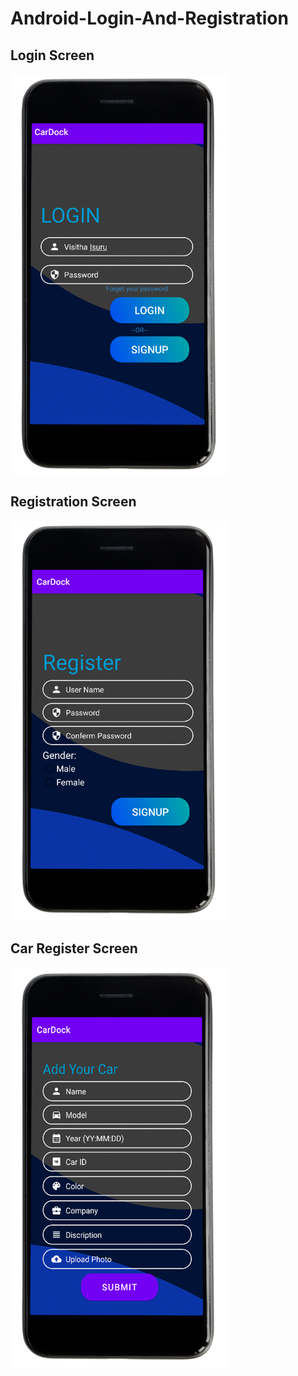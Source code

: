 # Android-Login-And-Registration

## Login Screen
<a href="https://github.com/VisithaIsuru/Android-Login-And-Registration/blob/main/project_login_screen.png">
<img src="https://github.com/VisithaIsuru/Android-Login-And-Registration/blob/main/project_login_screen.png" height="640px" /></a>

## Registration Screen
<a href="https://github.com/VisithaIsuru/Android-Login-And-Registration/blob/main/project_registration_screen.png">
<img src="https://github.com/VisithaIsuru/Android-Login-And-Registration/blob/main/project_registration_screen.png" height="640px" /></a>

## Car Register Screen
<a href="https://github.com/VisithaIsuru/Android-Login-And-Registration/blob/main/project_car_registration_screen.png">
<img src="https://github.com/VisithaIsuru/Android-Login-And-Registration/blob/main/project_car_registration_screen.png" height="640px" /></a>


